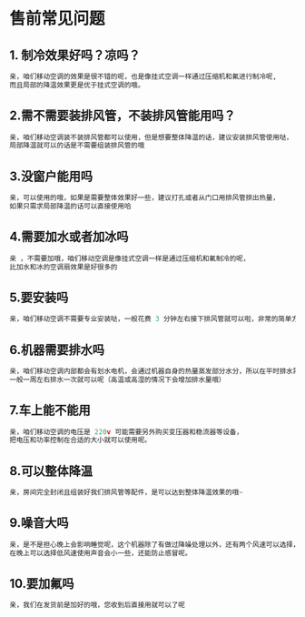 # 售前常见问题

## 1. 制冷效果好吗？凉吗？

```python
亲，咱们移动空调的效果是很不错的呢，也是像挂式空调一样通过压缩机和氟进行制冷呢,
而且局部的降温效果更是优于挂式空调的哦。
```

## 2.需不需要装排风管，不装排风管能用吗？

```python
亲，咱们移动空调装不装排风管都可以使用，但是想要整体降温的话，建议安装排风管使用哒，
局部降温就可以的话是不需要组装排风管的哦
```

## 3.没窗户能用吗

```python
亲，可以使用的哦，如果是需要整体效果好一些，建议打孔或者从门口用排风管排出热量，
如果只需求局部降温的话可以直接使用哈
```

## 4.需要加水或者加冰吗

```python
亲 ，不需要加哦，咱们移动空调是像挂式空调一样是通过压缩机和氟制冷的呢，
比加水和冰的空调扇效果是好很多的
```

## 5.要安装吗

```python
亲，咱们移动空调不需要专业安装哒，一般花费 3 分钟左右接下排风管就可以啦，非常的简单方便呢。
```

## 6.机器需要排水吗

```python
亲，咱们移动空调内部都会有划水电机，会通过机器自身的热量蒸发部分水分，所以在平时排水需求并不大，
一般一周左右排水一次就可以呢（高温或高湿的情况下会增加排水量哦）
```

## 7.车上能不能用

```python
亲，咱们移动空调的电压是 220v 可能需要另外购买变压器和稳流器等设备，
把电压和功率控制在合适的大小就可以使用呢。
```

## 8.可以整体降温

```python
亲，房间完全封闭且组装好我们排风管等配件，是可以达到整体降温效果的哦~
```

## 9.噪音大吗

```python
亲，是不是担心晚上会影响睡觉呢，这个机器除了有做过降噪处理以外，还有两个风速可以选择，
在晚上可以选择低风速使用声音会小一些，还能防止感冒呢。
```

## 10.要加氟吗

```python
亲，我们在发货前是加好的哦，您收到后直接用就可以了呢
```
